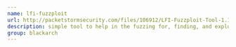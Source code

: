 ```yaml
---
name: lfi-fuzzploit
url: http://packetstormsecurity.com/files/106912/LFI-Fuzzploit-Tool-1.1.html
description: simple tool to help in the fuzzing for, finding, and exploiting of local file inclusion vulnerabilities in Linux-based PHP applications. URL : http://packetstormsecurity.com/files/106912/LFI-Fuzzploit-Tool-1.1.html Groups : blackarch blackarch-webapp blackarch-fuzzer blackarch-exploitation
group: blackarch
---
```

